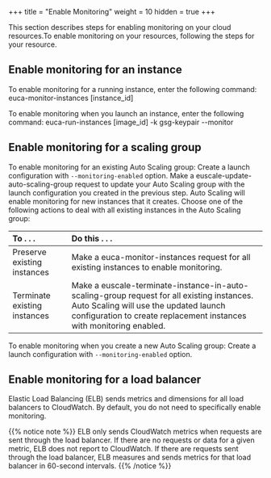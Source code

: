 +++
title = "Enable Monitoring"
weight = 10
hidden = true
+++

This section describes steps for enabling monitoring on your cloud resources.To enable monitoring on your resources, following the steps for your resource. 


## Enable monitoring for an instance
To enable monitoring for a running instance, enter the following command: 
    euca-monitor-instances [instance_id]

To enable monitoring when you launch an instance, enter the following command: 
    euca-run-instances [image_id] -k gsg-keypair --monitor


## Enable monitoring for a scaling group
To enable monitoring for an existing Auto Scaling group: Create a launch configuration with `--monitoring-enabled` option. Make a euscale-update-auto-scaling-group request to update your Auto Scaling group with the launch configuration you created in the previous step. Auto Scaling will enable monitoring for new instances that it creates. Choose one of the following actions to deal with all existing instances in the Auto Scaling group: 

| To . . . | Do this . . . | 
|  :---- |  :---- | 
| Preserve existing instances | Make a euca-monitor-instances request for all existing instances to enable monitoring. | 
| Terminate existing instances | Make a euscale-terminate-instance-in-auto-scaling-group request for all existing instances. Auto Scaling will use the updated launch configuration to create replacement instances with monitoring enabled. | 

To enable monitoring when you create a new Auto Scaling group: Create a launch configuration with `--monitoring-enabled` option. 
## Enable monitoring for a load balancer
Elastic Load Balancing (ELB) sends metrics and dimensions for all load balancers to CloudWatch. By default, you do not need to specifically enable monitoring. 


{{% notice note %}}
ELB only sends CloudWatch metrics when requests are sent through the load balancer. If there are no requests or data for a given metric, ELB does not report to CloudWatch. If there are requests sent through the load balancer, ELB measures and sends metrics for that load balancer in 60-second intervals. 
{{% /notice %}}
